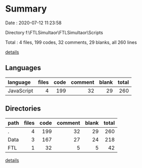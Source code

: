 # Summary

Date : 2020-07-12 11:23:58

Directory f:\FTLSimultaor\FTLSimultaor\Scripts

Total : 4 files,  199 codes, 32 comments, 29 blanks, all 260 lines

[details](details.md)

## Languages
| language | files | code | comment | blank | total |
| :--- | ---: | ---: | ---: | ---: | ---: |
| JavaScript | 4 | 199 | 32 | 29 | 260 |

## Directories
| path | files | code | comment | blank | total |
| :--- | ---: | ---: | ---: | ---: | ---: |
| . | 4 | 199 | 32 | 29 | 260 |
| Data | 3 | 167 | 27 | 24 | 218 |
| FTL | 1 | 32 | 5 | 5 | 42 |

[details](details.md)